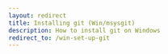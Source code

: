 ```yaml
---
layout: redirect
title: Installing git (Win/msysgit)
description: How to install git on Windows
redirect_to: /win-set-up-git
---
```

